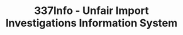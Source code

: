 ---
bigquery: https://console.cloud.google.com/bigquery?p=patents-public-data&d=usitc_investigations&page=dataset&project=sheets-management-319211
citation: US International Trade Commission 337Info Unfair Import Investigations Information
  System
contributors: US International Trade Comission
cost: None
description: US International Trade Commission 337Info Unfair Import Investigations
  Information System contains data on investigations done under Section 337. Section
  337 declares the infringement of certain statutory intellectual property rights
  and other forms of unfair competition in import trade to be unlawful practices.
  Most Section 337 investigations involve allegations of patent or registered trademark
  infringement.
documentation: FAQ and tutorial available on the site
last_edit: Mon, 04 Apr 2022 19:10:40 GMT
location: https://pubapps2.usitc.gov/337external/
maintained_by: US International Trade Comission
schema_fields: '[''copyrightNumbers'', ''docketNo'', ''finalDetNoViolation'', ''cafcAppeals'',
  ''patentNumber'', ''investigationTermDate'', ''scheduledEndDateEvidHear'', ''patentNumbers'',
  ''actualEndDateEvidHear'', ''respondent'', ''id'', ''ouiiAttorney'', ''markmanHearing'',
  ''issueDateOtherNonFinal'', ''teoProceedingInvolved'', ''gcAttorney'', ''invUnfairAct'',
  ''finalDetViolation'', ''finalIdOnViolationIssue'', ''endDateMarkmanHearing'', ''title'',
  ''htsNumbers'', ''trademarkNumbers'', ''investigationNo'', ''internalRemand'', ''currentStatus'',
  ''publication_number'', ''currentActiveALJ'', ''lastUpdated'', ''dateComplaintFiled'',
  ''teoReliefGranted'', ''complainant'', ''targetDate'', ''finalIdOnViolationDue'',
  ''reportingRequirements'', ''scheduledStartDateEvidHear'', ''aljAssigned'', ''startDateMarkmanHearing'',
  ''investigationType'', ''teoIdDueDate'', ''dateOfPublicationFrNotice'', ''ouiiParticipation'',
  ''teoIdIssueDate'', ''dateCreated'', ''actualStartDateEvidHear'']'
shortname: unfair_import_investigations
tags:
- import
- legal
- trade
timeframe: 2008-2021 (prior to 2008 downloadable as a JSON file)
title: 337Info - Unfair Import Investigations Information System
uuid: 2721f5ec-e599-4890-9265-9706719fc71e
---